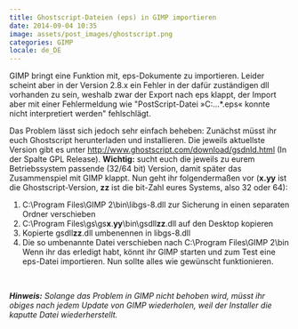 ```yaml
---
title: Ghostscript-Dateien (eps) in GIMP importieren
date: 2014-09-04 10:35
image: assets/post_images/ghostscript.png
categories: GIMP
locale: de_DE
---
```


GIMP bringt eine Funktion mit, eps-Dokumente zu importieren. Leider scheint aber in der Version 2.8.x ein Fehler in der dafür zuständigen dll vorhanden zu sein, weshalb zwar der Export nach eps klappt, der Import aber mit einer Fehlermeldung wie "PostScript-Datei »C:\...\*.eps« konnte nicht interpretiert werden" fehlschlägt.

<!--more-->

Das Problem lässt sich jedoch sehr einfach beheben:
Zunächst müsst ihr euch Ghostscript herunterladen und installieren. Die jeweils aktuellste Version gibt es unter http://www.ghostscript.com/download/gsdnld.html (In der Spalte GPL Release). **Wichtig:** sucht euch die jeweils zu eurem Betriebssystem passende (32/64 bit) Version, damit später das Zusammenspiel mit GIMP klappt.
Nun geht ihr folgendermaßen vor (**x.yy** ist die Ghostscript-Version, **zz** ist die bit-Zahl eures Systems, also 32 oder 64):

1.  C:\Program Files\GIMP 2\bin\libgs-8.dll zur Sicherung in einen separaten Ordner verschieben
2.  C:\Program Files\gs\gs**x**.**yy**\bin\gsdll**zz**.dll auf den Desktop kopieren
3.  Kopierte gsdll**zz**.dll umbenennen in libgs-8.dll
4.  Die so umbenannte Datei verschieben nach C:\Program Files\GIMP 2\bin\
Wenn ihr das erledigt habt, könnt ihr GIMP starten und zum Test eine eps-Datei importieren. Nun sollte alles wie gewünscht funktionieren.

&nbsp;

_**Hinweis:** Solange das Problem in GIMP nicht behoben wird, müsst ihr obiges nach jedem Update von GIMP wiederholen, weil der Installer die kaputte Datei wiederherstellt._
